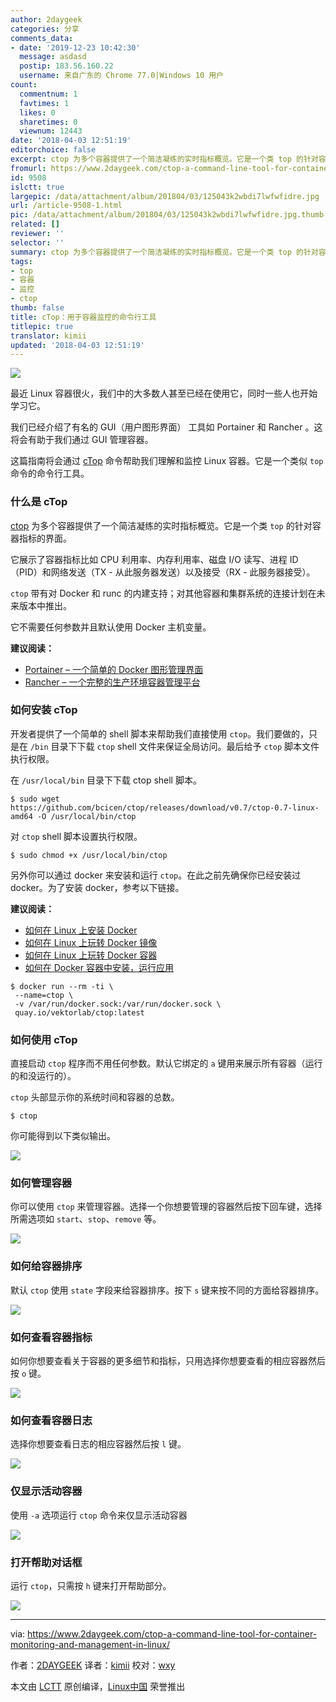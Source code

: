 ```yaml
---
author: 2daygeek
categories: 分享
comments_data:
- date: '2019-12-23 10:42:30'
  message: asdasd
  postip: 183.56.160.22
  username: 来自广东的 Chrome 77.0|Windows 10 用户
count:
  commentnum: 1
  favtimes: 1
  likes: 0
  sharetimes: 0
  viewnum: 12443
date: '2018-04-03 12:51:19'
editorchoice: false
excerpt: ctop 为多个容器提供了一个简洁凝练的实时指标概览。它是一个类 top 的针对容器指标的界面。
fromurl: https://www.2daygeek.com/ctop-a-command-line-tool-for-container-monitoring-and-management-in-linux/
id: 9508
islctt: true
largepic: /data/attachment/album/201804/03/125043k2wbdi7lwfwfidre.jpg
url: /article-9508-1.html
pic: /data/attachment/album/201804/03/125043k2wbdi7lwfwfidre.jpg.thumb.jpg
related: []
reviewer: ''
selector: ''
summary: ctop 为多个容器提供了一个简洁凝练的实时指标概览。它是一个类 top 的针对容器指标的界面。
tags:
- top
- 容器
- 监控
- ctop
thumb: false
title: cTop：用于容器监控的命令行工具
titlepic: true
translator: kimii
updated: '2018-04-03 12:51:19'
---
```


![](/data/attachment/album/201804/03/125043k2wbdi7lwfwfidre.jpg)


最近 Linux 容器很火，我们中的大多数人甚至已经在使用它，同时一些人也开始学习它。


我们已经介绍了有名的 GUI（用户图形界面） 工具如 Portainer 和 Rancher 。这将会有助于我们通过 GUI 管理容器。


这篇指南将会通过 [cTop](https://ctop.sh/) 命令帮助我们理解和监控 Linux 容器。它是一个类似 `top` 命令的命令行工具。


### 什么是 cTop


[ctop](https://github.com/bcicen/ctop) 为多个容器提供了一个简洁凝练的实时指标概览。它是一个类 `top` 的针对容器指标的界面。


它展示了容器指标比如 CPU 利用率、内存利用率、磁盘 I/O 读写、进程 ID（PID）和网络发送（TX - 从此服务器发送）以及接受（RX - 此服务器接受）。


`ctop` 带有对 Docker 和 runc 的内建支持；对其他容器和集群系统的连接计划在未来版本中推出。


它不需要任何参数并且默认使用 Docker 主机变量。


**建议阅读：**


* [Portainer – 一个简单的 Docker 图形管理界面](https://www.2daygeek.com/portainer-a-simple-docker-management-gui/)
* [Rancher – 一个完整的生产环境容器管理平台](https://www.2daygeek.com/rancher-a-complete-container-management-platform-for-production-environment/)


### 如何安装 cTop


开发者提供了一个简单的 shell 脚本来帮助我们直接使用 `ctop`。我们要做的，只是在 `/bin` 目录下下载 `ctop` shell 文件来保证全局访问。最后给予 `ctop` 脚本文件执行权限。


在 `/usr/local/bin` 目录下下载 ctop shell 脚本。



```
$ sudo wget https://github.com/bcicen/ctop/releases/download/v0.7/ctop-0.7-linux-amd64 -O /usr/local/bin/ctop

```

对 `ctop` shell 脚本设置执行权限。



```
$ sudo chmod +x /usr/local/bin/ctop

```

另外你可以通过 docker 来安装和运行 `ctop`。在此之前先确保你已经安装过 docker。为了安装 docker，参考以下链接。


**建议阅读：**


* [如何在 Linux 上安装 Docker](https://www.2daygeek.com/install-docker-on-centos-rhel-fedora-ubuntu-debian-oracle-archi-scentific-linux-mint-opensuse/)
* [如何在 Linux 上玩转 Docker 镜像](https://www.2daygeek.com/list-search-pull-download-remove-docker-images-on-linux/)
* [如何在 Linux 上玩转 Docker 容器](https://www.2daygeek.com/create-run-list-start-stop-attach-delete-interactive-daemonized-docker-containers-on-linux/)
* [如何在 Docker 容器中安装，运行应用](https://www.2daygeek.com/install-run-applications-inside-docker-containers/)



```
$ docker run --rm -ti \
 --name=ctop \
 -v /var/run/docker.sock:/var/run/docker.sock \
 quay.io/vektorlab/ctop:latest

```

### 如何使用 cTop


直接启动 `ctop` 程序而不用任何参数。默认它绑定的 `a` 键用来展示所有容器（运行的和没运行的）。


`ctop` 头部显示你的系统时间和容器的总数。



```
$ ctop

```

你可能得到以下类似输出。


![](/data/attachment/album/201804/03/125126q1z28116umisf8js.png)


### 如何管理容器


你可以使用 `ctop` 来管理容器。选择一个你想要管理的容器然后按下回车键，选择所需选项如 `start`、`stop`、`remove` 等。


![](/data/attachment/album/201804/03/125130dsncnknss9wwok9j.png)


### 如何给容器排序


默认 `ctop` 使用 `state` 字段来给容器排序。按下 `s` 键来按不同的方面给容器排序。


![](/data/attachment/album/201804/03/125135ppeverx5wetp6ixt.png)


### 如何查看容器指标


如何你想要查看关于容器的更多细节和指标，只用选择你想要查看的相应容器然后按 `o` 键。


![](/data/attachment/album/201804/03/125143slbxiks7bbpif81n.png)


### 如何查看容器日志


选择你想要查看日志的相应容器然后按 `l` 键。


![](/data/attachment/album/201804/03/125149ywdpzohoidsupfoy.png)


### 仅显示活动容器


使用 `-a` 选项运行 `ctop` 命令来仅显示活动容器


![](/data/attachment/album/201804/03/125154aoszqk3rddy1sh1q.png)


### 打开帮助对话框


运行 `ctop`，只需按 `h` 键来打开帮助部分。


![](/data/attachment/album/201804/03/125159a9brn4m11bxmer7p.png)




---


via: <https://www.2daygeek.com/ctop-a-command-line-tool-for-container-monitoring-and-management-in-linux/>


作者：[2DAYGEEK](https://www.2daygeek.com/author/2daygeek/) 译者：[kimii](https://github.com/kimii) 校对：[wxy](https://github.com/wxy)


本文由 [LCTT](https://github.com/LCTT/TranslateProject) 原创编译，[Linux中国](https://linux.cn/) 荣誉推出